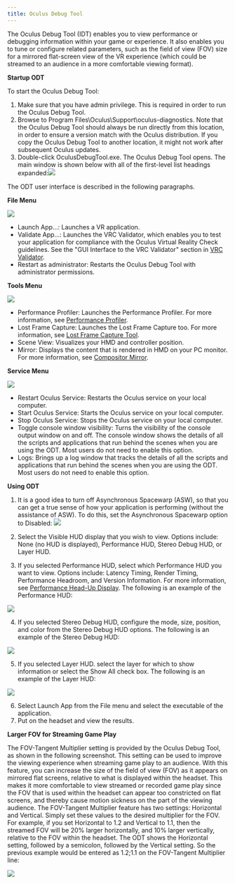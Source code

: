 ```yaml
---
title: Oculus Debug Tool
---
```


The Oculus Debug Tool (IDT) enables you to view performance or debugging information within your game or experience. It also enables you to tune or configure related parameters, such as the field of view (FOV) size for a mirrored flat-screen view of the VR experience (which could be streamed to an audience in a more comfortable viewing format).

**Startup ODT**

To start the Oculus Debug Tool:

1. Make sure that you have admin privilege. This is required in order to run the Oculus Debug Tool.
2. Browse to Program Files\Oculus\Support\oculus-diagnostics\. Note that the Oculus Debug Tool should always be run directly from this location, in order to ensure a version match with the Oculus distribution. If you copy the Oculus Debug Tool to another location, it might not work after subsequent Oculus updates.
3. Double-click OculusDebugTool.exe. The Oculus Debug Tool opens. The main window is shown below with all of the first-level list headings expanded:![](/images/documentationpcsdklatestconceptsdg-debug-tool-0.png)




The ODT user interface is described in the following paragraphs.

**File Menu**

![](/images/documentationpcsdklatestconceptsdg-debug-tool-1.png)

* Launch App...: Launches a VR application.
* Validate App...: Launches the VRC Validator, which enables you to test your application for compliance with the Oculus Virtual Reality Check guidelines. See the "GUI Interface to the VRC Validator" section in [VRC Validator](/documentation/pcsdk/latest/concepts/dg-vrcvalidator/ "The Virtual Reality Check (VRC) Validator utility runs automated tests to determine if your Rift app is ready for Oculus Store technical review. The VRC Validator can reveal shortcomings that need to be addressed before your app can pass the Oculus Store review process. The VRC Validator has a command line interface as well as a GUI interface.").
* Restart as administrator: Restarts the Oculus Debug Tool with administrator permissions.


**Tools Menu**

![](/images/documentationpcsdklatestconceptsdg-debug-tool-2.png)

* Performance Profiler: Launches the Performance Profiler. For more information, see [Performance Profiler](/documentation/pcsdk/latest/concepts/dg-performance-profiler/ "The Oculus Performance Profiler displays a graph that shows statistics on the performance of your application."). 
* Lost Frame Capture: Launches the Lost Frame Capture too. For more information, see [Lost Frame Capture Tool](/documentation/pcsdk/latest/concepts/dg-performance-lostframes/ "The Lost Frame Capture tool collects information about dropped frames while your VR application is running. You can then replay the dropped frames while viewing statistical data, in order to help track down performance problems within your application.").
* Scene View: Visualizes your HMD and controller position. 
* Mirror: Displays the content that is rendered in HMD on your PC monitor. For more information, see [Compositor Mirror](/documentation/pcsdk/latest/concepts/dg-compositor-mirror/ "The Compositor Mirror tool displays the content that appears within the Rift headset on your computer monitor. It has several display options that are useful for development, troubleshooting, and presentations.").


**Service Menu**

![](/images/documentationpcsdklatestconceptsdg-debug-tool-3.png)

* Restart Oculus Service: Restarts the Oculus service on your local computer.
* Start Oculus Service: Starts the Oculus service on your local computer.
* Stop Oculus Service: Stops the Oculus service on your local computer.
* Toggle console window visibility: Turns the visibility of the console output window on and off. The console window shows the details of all the scripts and applications that run behind the scenes when you are using the ODT. Most users do not need to enable this option.
* Logs: Brings up a log window that tracks the details of all the scripts and applications that run behind the scenes when you are using the ODT. Most users do not need to enable this option.


**Using ODT**

1. It is a good idea to turn off Asynchronous Spacewarp (ASW), so that you can get a true sense of how your application is performing (without the assistance of ASW). To do this, set the Asynchronous Spacewarp option to Disabled: ![](/images/documentationpcsdklatestconceptsdg-debug-tool-4.png)


2. Select the Visible HUD display that you wish to view. Options include: None (no HUD is displayed), Performance HUD, Stereo Debug HUD, or Layer HUD.
3. If you selected Performance HUD, select which Performance HUD you want to view. Options include: Latency Timing, Render Timing, Performance Headroom, and Version Information. For more information, see [Performance Head-Up Display](/documentation/pcsdk/latest/concepts/dg-hud/ "The Performance Head-Up Display (HUD) enables you or your users to view performance information for applications built with the SDK."). The following is an example of the Performance HUD:

![](/images/documentationpcsdklatestconceptsdg-debug-tool-5.png)


4. If you selected Stereo Debug HUD, configure the mode, size, position, and color from the Stereo Debug HUD options. The following is an example of the Stereo Debug HUD:

![](/images/documentationpcsdklatestconceptsdg-debug-tool-6.png)


5. If you selected Layer HUD. select the layer for which to show information or select the Show All check box. The following is an example of the Layer HUD:

![](/images/documentationpcsdklatestconceptsdg-debug-tool-7.png)


6. Select Launch App from the File menu and select the executable of the application.
7. Put on the headset and view the results.


**Larger FOV for Streaming Game Play**

The FOV-Tangent Multiplier setting is provided by the Oculus Debug Tool, as shown in the following screenshot. This setting can be used to improve the viewing experience when streaming game play to an audience. With this feature, you can increase the size of the field of view (FOV) as it appears on mirrored flat screens, relative to what is displayed within the headset. This makes it more comfortable to view streamed or recorded game play since the FOV that is used within the headset can appear too constricted on flat screens, and thereby cause motion sickness on the part of the viewing audience. The FOV-Tangent Multiplier feature has two settings: Horizontal and Vertical. Simply set these values to the desired multiplier for the FOV. For example, if you set Horizontal to 1.2 and Vertical to 1.1, then the streamed FOV will be 20% larger horizontally, and 10% larger vertically, relative to the FOV within the headset. The ODT shows the Horizontal setting, followed by a semicolon, followed by the Vertical setting. So the previous example would be entered as 1.2;1.1 on the FOV-Tangent Multiplier line: 

![](/images/documentationpcsdklatestconceptsdg-debug-tool-8.png)
